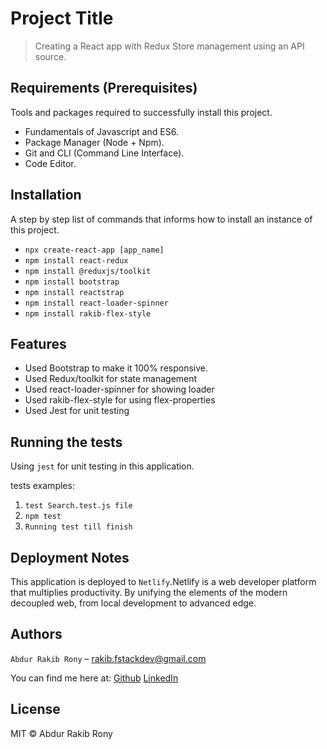 # Project Title

> Creating a React app with Redux Store management using an API source.

## Requirements (Prerequisites)

Tools and packages required to successfully install this project.

- Fundamentals of Javascript and ES6.
- Package Manager (Node + Npm).
- Git and CLI (Command Line Interface).
- Code Editor.

## Installation

A step by step list of commands that informs how to install an instance of this project.

- `npx create-react-app [app_name]`
- `npm install react-redux`
- `npm install @reduxjs/toolkit`
- `npm install bootstrap`
- `npm install reactstrap`
- `npm install react-loader-spinner`
- `npm install rakib-flex-style`

## Features

- Used Bootstrap to make it 100% responsive.
- Used Redux/toolkit for state management
- Used react-loader-spinner for showing loader
- Used rakib-flex-style for using flex-properties
- Used Jest for unit testing

## Running the tests

Using `jest` for unit testing in this application.

tests examples:

1. `test Search.test.js file`
2. `npm test`
3. `Running test till finish`

## Deployment Notes

This application is deployed to `Netlify`.Netlify is a web developer platform that multiplies productivity. By unifying the elements of the modern decoupled web, from local development to advanced edge.

## Authors

`Abdur Rakib Rony` – rakib.fstackdev@gmail.com

You can find me here at:
[Github](https://github.com/ronyfr3)
[LinkedIn](https://www.linkedin.com/in/abdur-rakib-rony-769367214/)

## License

MIT © Abdur Rakib Rony
